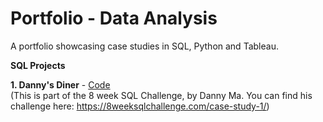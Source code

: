 # Portfolio - Data Analysis
A portfolio showcasing case studies in SQL, Python and Tableau. 

**SQL Projects**

**1. Danny's Diner** - [Code](https://github.com/Mansi242401/Portfolio/blob/main/sql_queries_with_results1) <br>
(This is part of the 8 week SQL Challenge, by Danny Ma. You can find his challenge here: https://8weeksqlchallenge.com/case-study-1/)
